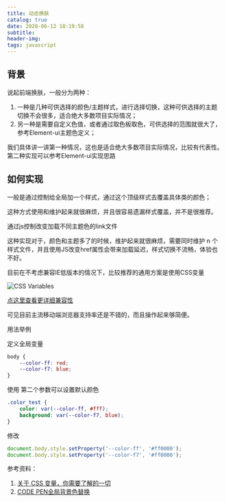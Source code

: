 ```yaml
---
title: 动态换肤
catalog: true
date: 2020-06-12 18:19:58
subtitle:
header-img:
tags: javascript
---
```


## 背景

说起前端换肤，一般分为两种：

1. 一种是几种可供选择的颜色/主题样式，进行选择切换，这种可供选择的主题切换不会很多，适合绝大多数项目实际情况；
2. 另一种是需要自定义色值，或者通过取色板取色，可供选择的范围就很大了，参考Element-ui主题色定义；

我们具体讲一讲第一种情况，这也是适合绝大多数项目实际情况，比较有代表性。第二种实现可以参考Element-ui实现思路

## 如何实现

一般是通过控制给全局加一个样式，通过这个顶级样式去覆盖具体类的颜色；

这种方式使用和维护起来就很麻烦，并且很容易遗漏样式覆盖，并不是很推荐。

通过js控制改变加载不同主题色的link文件

这种实现对于，颜色和主题多了的时候，维护起来就很麻烦，需要同时维护 n 个样式文件，并且使用JS改变href属性会带来加载延迟，样式切换不流畅，体验也不好。

目前在不考虑兼容IE低版本的情况下，比较推荐的通用方案是使用CSS变量

![CSS Variables](https://s1.ax1x.com/2020/06/12/tXFaxH.png)

[点这里查看更详细兼容性](https://caniuse.com/#search=CSS%20Variables)

可见目前主流移动端浏览器支持率还是不错的，而且操作起来够简便。

用法举例

定义全局变量

```css
body {
    --color-ff: red;
    --color-f7: blue;
}
```

使用 第二个参数可以设置默认颜色

```css
.color_test {
    color: var(--color-ff, #fff);
    background: var(--color-f7, blue);
}
```

修改

```javascript
document.body.style.setProperty('--color-ff', '#ff0000');
document.body.style.setProperty('--color-f7', '#ff0000');
```

参考资料：

1. [关于 CSS 变量，你需要了解的一切](https://juejin.im/post/5ab835225188255572085af4)
2. [CODE PEN全局背景色替换](https://codepen.io/ohansemmanuel/pen/xYKgwE)
